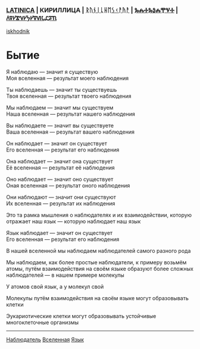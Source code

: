 ### [LATINICA](../Latn/Byitiye.md) | КИРИЛЛИЦА | [ᚱᚢᚾᛁᚳᚺᛖᛊᚲᚨᚤᚨ](../Runr/ᛒᚤᛁᛏᛁᚤᛖ.md) | [ⰃⰎⰀⰃⰑⰎⰉⰜⰀ](../Glag/Ⰱⱏⰹⱅⰹⰵ.md) | [𐍓𐍠𐍔𐍮𐍝𐍔𐍟𐍔𐍠𐍜𐍡𐍚𐍐𐍴](../Perm/𐍑𐍨𐍢𐍙𐍔.md)
[iskhodnik](../KNIGA/Byitiye.md)

# Бытие

Я наблюдаю — значит я существую  
Моя вселенная — результат моего наблюдения

Ты наблюдаешь — значит ты существуешь  
Твоя вселенная — результат твоего наблюдения

Мы наблюдаем — значит мы существуем  
Наша вселенная — результат нашего наблюдения

Вы наблюдаете — значит вы существуете  
Ваша вселенная — результат вашего наблюдения

Он наблюдает — значит он существует  
Его вселенная — результат его наблюдения

Она наблюдает — значит она существует  
Её вселенная — результат её наблюдения

Оно наблюдает — значит оно существует  
Оная вселенная — результат оного наблюдения

Они наблюдают — значит они существуют  
Их вселенная — результат их наблюдения


Это та рамка мышления о наблюдателях и их взаимодействии, которую отражает наш язык — которую наблюдает наш язык

Язык наблюдает — значит он существует  
Его вселенная — результат его наблюдения

В нашей вселенной мы наблюдаем наблюдателей самого разного рода

Мы наблюдаем, как более простые наблюдатели, к примеру возьмём атомы, путём взаимодействия на своём языке образуют более сложных наблюдателей — в нашем примере молекулы

У атомов свой язык, а у молекул свой

Молекулы путём взаимодействия на своём языке могут образовывать клетки

Эукариотические клетки могут образовывать устойчивые многоклеточные организмы



___
[Наблюдатель](Наблюдатель.md)
[Вселенная](Вселенная.md)
[Язык](Язык.md)
